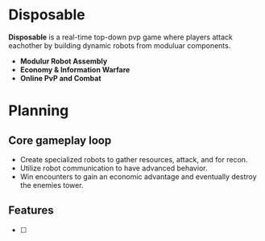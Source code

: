 # Disposable

**Disposable** is a real-time top-down pvp game where players attack eachother by building dynamic robots from moduluar components.


- **Modulur Robot Assembly**
- **Economy & Information Warfare**
- **Online PvP and Combat**



# Planning


## Core gameplay loop
- Create specialized robots to gather resources, attack, and for recon.
- Utilize robot communication to have advanced behavior.
- Win encounters to gain an economic advantage and eventually destroy the enemies tower.

## Features

- [ ] 
